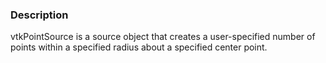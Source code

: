 ### Description

vtkPointSource is a source object that creates a user-specified number of points within a specified radius about a specified center point.
